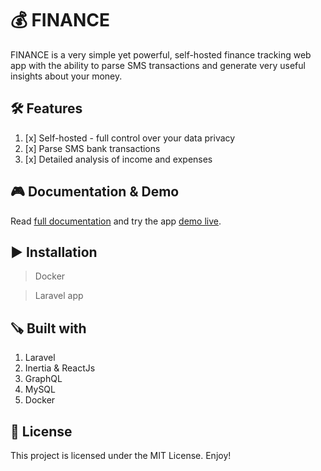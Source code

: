 # 💰 FINANCE

FINANCE is a very simple yet powerful, self-hosted finance tracking web app with the ability to parse SMS transactions and generate very useful insights about your money.

## 🛠 Features

1. [x] Self-hosted - full control over your data privacy 
2. [x] Parse SMS bank transactions
3. [x] Detailed analysis of income and expenses 

## 🎮 Documentation & Demo

Read [full documentation](https://finance-demo.saleem.dev/docs) and try the app [demo live](https://finance-demo.saleem.dev/).

## ▶️ Installation 

> Docker


> Laravel app


## 🪚 Built with

1. Laravel
2. Inertia & ReactJs
3. GraphQL
4. MySQL
5. Docker

## 🔖 License

This project is licensed under the MIT License. Enjoy!
